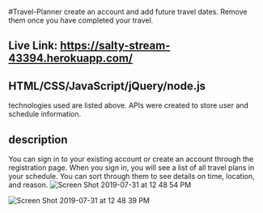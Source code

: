 #Travel-Planner
create an account and add future travel dates. Remove them once you have completed your travel.

## Live Link: https://salty-stream-43394.herokuapp.com/

## HTML/CSS/JavaScript/jQuery/node.js
technologies used are listed above. APIs were created to store user and schedule information.

## description 
You can sign in to your existing account or create an account through the registration page. When you sign in, you will see a list of all travel plans in your schedule. You can sort through them to see details on time, location, and reason. 
![Screen Shot 2019-07-31 at 12 48 54 PM](https://user-images.githubusercontent.com/39566379/62246370-7977fa00-b3b1-11e9-8d80-da646bde2eab.png)

![Screen Shot 2019-07-31 at 12 48 39 PM](https://user-images.githubusercontent.com/39566379/62246375-7b41bd80-b3b1-11e9-827c-cfeb7db2380d.png)
